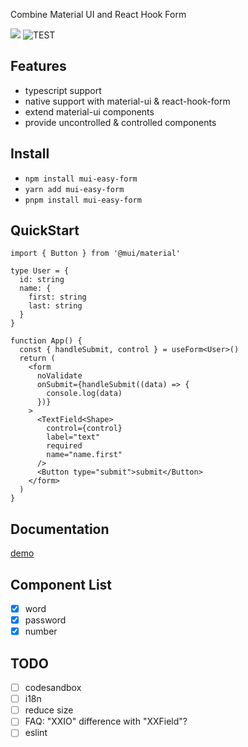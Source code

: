 Combine Material UI and React Hook Form

![](https://img.shields.io/badge/license-MIT-000000.svg)
![TEST](https://github.com/bitterteasweetorange/mui-easy-form/actions/workflows/publish.yml/badge.svg)

## Features

- typescript support
- native support with material-ui & react-hook-form
- extend material-ui components
- provide uncontrolled & controlled components

## Install

- `npm install mui-easy-form`
- `yarn add mui-easy-form`
- `pnpm install mui-easy-form`

## QuickStart

```tsx
import { Button } from '@mui/material'

type User = {
  id: string
  name: {
    first: string
    last: string
  }
}

function App() {
  const { handleSubmit, control } = useForm<User>()
  return (
    <form
      noValidate
      onSubmit={handleSubmit((data) => {
        console.log(data)
      })}
    >
      <TextField<Shape>
        control={control}
        label="text"
        required
        name="name.first"
      />
      <Button type="submit">submit</Button>
    </form>
  )
}
```

## Documentation

[demo](https://bitterteasweetorange.github.io/mui-easy-form/?path=/story/fields--default)

## Component List

- [x] word
- [x] password
- [x] number

## TODO

- [ ] codesandbox
- [ ] i18n
- [ ] reduce size
- [ ] FAQ: "XXIO" difference with "XXField"?
- [ ] eslint
